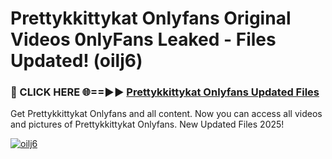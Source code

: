 # Prettykkittykat Onlyfans Original Videos 0nlyFans Leaked - Files Updated! (oilj6)

<h3>🔴 CLICK HERE 🌐==►► <a href="https://tinyurl.com/ehrbuxhb" rel="nofollow">Prettykkittykat Onlyfans Updated Files</a></h3>

Get Prettykkittykat Onlyfans and all content. Now you can access all videos and pictures of Prettykkittykat Onlyfans. New Updated Files 2025!

[![oilj6](https://i.imgur.com/lVYEuWS.gif)](https://tinyurl.com/ehrbuxhb)
